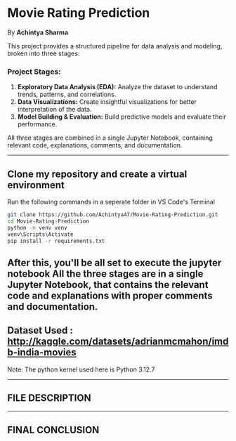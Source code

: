 # Movie Rating Prediction
By **Achintya Sharma**

This project provides a structured pipeline for data analysis and modeling, broken into three stages:

### Project Stages:
1. **Exploratory Data Analysis (EDA):** Analyze the dataset to understand trends, patterns, and correlations.
2. **Data Visualizations:** Create insightful visualizations for better interpretation of the data.
3. **Model Building & Evaluation:** Build predictive models and evaluate their performance.

All three stages are combined in a single Jupyter Notebook, containing relevant code, explanations, comments, and documentation.

---


## Clone my repository and create a virtual environment
Run the following commands in a seperate folder in VS Code's Terminal

```bash
git clone https://github.com/Achintya47/Movie-Rating-Prediction.git
cd Movie-Rating-Prediction
python -m venv venv
venv\Scripts\Activate
pip install -r requirements.txt
```
After this, you'll be all set to execute the jupyter notebook
All the three stages are in a single Jupyter Notebook, that contains the relevant code and explanations with proper comments and documentation.
---

##  Dataset Used : http://kaggle.com/datasets/adrianmcmahon/imdb-india-movies
Note: The python kernel used here is Python 3.12.7

---

## FILE DESCRIPTION	

---

## FINAL CONCLUSION
